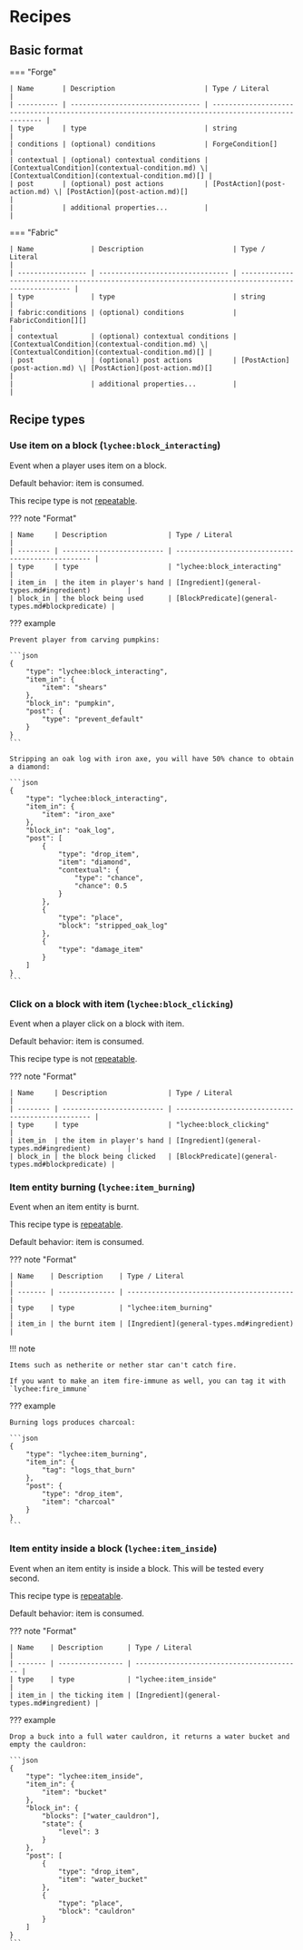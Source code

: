 # Recipes

## Basic format

=== "Forge"

    | Name       | Description                      | Type / Literal                                                                                     |
    | ---------- | -------------------------------- | -------------------------------------------------------------------------------------------------- |
    | type       | type                             | string                                                                                             |
    | conditions | (optional) conditions            | ForgeCondition[]                                                                                   |
    | contextual | (optional) contextual conditions | [ContextualCondition](contextual-condition.md) \| [ContextualCondition](contextual-condition.md)[] |
    | post       | (optional) post actions          | [PostAction](post-action.md) \| [PostAction](post-action.md)[]                                     |
    |            | additional properties...         |                                                                                                    |

=== "Fabric"

    | Name              | Description                      | Type / Literal                                                                                     |
    | ----------------- | -------------------------------- | -------------------------------------------------------------------------------------------------- |
    | type              | type                             | string                                                                                             |
    | fabric:conditions | (optional) conditions            | FabricCondition[][]                                                                                |
    | contextual        | (optional) contextual conditions | [ContextualCondition](contextual-condition.md) \| [ContextualCondition](contextual-condition.md)[] |
    | post              | (optional) post actions          | [PostAction](post-action.md) \| [PostAction](post-action.md)[]                                     |
    |                   | additional properties...         |                                                                                                    |

## Recipe types

### Use item on a block (`lychee:block_interacting`)

Event when a player uses item on a block.

Default behavior: item is consumed.

This recipe type is not [repeatable](concepts.md#repeatability).

??? note "Format"

    | Name     | Description               | Type / Literal                                    |
    | -------- | ------------------------- | ------------------------------------------------- |
    | type     | type                      | "lychee:block_interacting"                        |
    | item_in  | the item in player's hand | [Ingredient](general-types.md#ingredient)         |
    | block_in | the block being used      | [BlockPredicate](general-types.md#blockpredicate) |

??? example

	Prevent player from carving pumpkins:

	```json
	{
		"type": "lychee:block_interacting",
		"item_in": {
			"item": "shears"
		},
		"block_in": "pumpkin",
		"post": {
			"type": "prevent_default"
		}
	}
	```

	Stripping an oak log with iron axe, you will have 50% chance to obtain a diamond:

	```json
	{
		"type": "lychee:block_interacting",
		"item_in": {
			"item": "iron_axe"
		},
		"block_in": "oak_log",
		"post": [
			{
				"type": "drop_item",
				"item": "diamond",
				"contextual": {
					"type": "chance",
					"chance": 0.5
				}
			},
			{
				"type": "place",
				"block": "stripped_oak_log"
			},
			{
				"type": "damage_item"
			}
		]
	}
	```

### Click on a block with item (`lychee:block_clicking`)

Event when a player click on a block with item.

Default behavior: item is consumed.

This recipe type is not [repeatable](concepts.md#repeatability).

??? note "Format"

    | Name     | Description               | Type / Literal                                    |
    | -------- | ------------------------- | ------------------------------------------------- |
    | type     | type                      | "lychee:block_clicking"                           |
    | item_in  | the item in player's hand | [Ingredient](general-types.md#ingredient)         |
    | block_in | the block being clicked   | [BlockPredicate](general-types.md#blockpredicate) |

### Item entity burning (`lychee:item_burning`)

Event when an item entity is burnt.

This recipe type is [repeatable](concepts.md#repeatability).

Default behavior: item is consumed.

??? note "Format"

    | Name    | Description    | Type / Literal                            |
    | ------- | -------------- | ----------------------------------------- |
    | type    | type           | "lychee:item_burning"                     |
    | item_in | the burnt item | [Ingredient](general-types.md#ingredient) |

!!! note

	Items such as netherite or nether star can't catch fire.

	If you want to make an item fire-immune as well, you can tag it with `lychee:fire_immune`

??? example

	Burning logs produces charcoal:

	```json
	{
		"type": "lychee:item_burning",
		"item_in": {
			"tag": "logs_that_burn"
		},
		"post": {
			"type": "drop_item",
			"item": "charcoal"
		}
	}
	```

### Item entity inside a block (`lychee:item_inside`)

Event when an item entity is inside a block. This will be tested every second.

This recipe type is [repeatable](concepts.md#repeatability).

Default behavior: item is consumed.

??? note "Format"

    | Name    | Description      | Type / Literal                            |
    | ------- | ---------------- | ----------------------------------------- |
    | type    | type             | "lychee:item_inside"                      |
    | item_in | the ticking item | [Ingredient](general-types.md#ingredient) |

??? example

	Drop a buck into a full water cauldron, it returns a water bucket and empty the cauldron:

	```json
	{
		"type": "lychee:item_inside",
		"item_in": {
			"item": "bucket"
		},
		"block_in": {
			"blocks": ["water_cauldron"],
			"state": {
				"level": 3
			}
		},
		"post": [
			{
				"type": "drop_item",
				"item": "water_bucket"
			},
			{
				"type": "place",
				"block": "cauldron"
			}
		]
	}
	```
